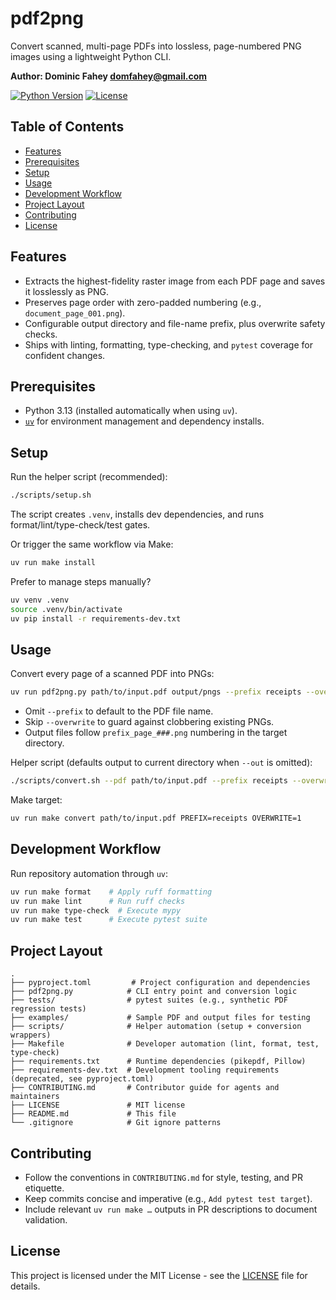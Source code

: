 # pdf2png

Convert scanned, multi-page PDFs into lossless, page-numbered PNG images using a lightweight Python CLI.

**Author: Dominic Fahey <domfahey@gmail.com>**

[![Python Version](https://img.shields.io/badge/python-3.13+-blue.svg)](https://www.python.org/downloads/)
[![License](https://img.shields.io/badge/license-MIT-green.svg)](LICENSE)

## Table of Contents

- [Features](#features)
- [Prerequisites](#prerequisites)
- [Setup](#setup)
- [Usage](#usage)
- [Development Workflow](#development-workflow)
- [Project Layout](#project-layout)
- [Contributing](#contributing)
- [License](#license)

## Features
- Extracts the highest-fidelity raster image from each PDF page and saves it losslessly as PNG.
- Preserves page order with zero-padded numbering (e.g., `document_page_001.png`).
- Configurable output directory and file-name prefix, plus overwrite safety checks.
- Ships with linting, formatting, type-checking, and `pytest` coverage for confident changes.

## Prerequisites
- Python 3.13 (installed automatically when using `uv`).
- [`uv`](https://github.com/astral-sh/uv) for environment management and dependency installs.

## Setup
Run the helper script (recommended):
```bash
./scripts/setup.sh
```
The script creates `.venv`, installs dev dependencies, and runs format/lint/type-check/test gates.

Or trigger the same workflow via Make:
```bash
uv run make install
```

Prefer to manage steps manually?
```bash
uv venv .venv
source .venv/bin/activate
uv pip install -r requirements-dev.txt
```

## Usage
Convert every page of a scanned PDF into PNGs:
```bash
uv run pdf2png.py path/to/input.pdf output/pngs --prefix receipts --overwrite
```
- Omit `--prefix` to default to the PDF file name.
- Skip `--overwrite` to guard against clobbering existing PNGs.
- Output files follow `prefix_page_###.png` numbering in the target directory.

Helper script (defaults output to current directory when `--out` is omitted):
```bash
./scripts/convert.sh --pdf path/to/input.pdf --prefix receipts --overwrite
```

Make target:
```bash
uv run make convert path/to/input.pdf PREFIX=receipts OVERWRITE=1
```

## Development Workflow
Run repository automation through `uv`:
```bash
uv run make format    # Apply ruff formatting
uv run make lint      # Run ruff checks
uv run make type-check  # Execute mypy
uv run make test      # Execute pytest suite
```

## Project Layout
```
.
├── pyproject.toml         # Project configuration and dependencies
├── pdf2png.py            # CLI entry point and conversion logic
├── tests/                # pytest suites (e.g., synthetic PDF regression tests)
├── examples/             # Sample PDF and output files for testing
├── scripts/              # Helper automation (setup + conversion wrappers)
├── Makefile              # Developer automation (lint, format, test, type-check)
├── requirements.txt      # Runtime dependencies (pikepdf, Pillow)
├── requirements-dev.txt  # Development tooling requirements (deprecated, see pyproject.toml)
├── CONTRIBUTING.md       # Contributor guide for agents and maintainers
├── LICENSE               # MIT license
├── README.md             # This file
└── .gitignore            # Git ignore patterns
```

## Contributing
- Follow the conventions in `CONTRIBUTING.md` for style, testing, and PR etiquette.
- Keep commits concise and imperative (e.g., `Add pytest test target`).
- Include relevant `uv run make …` outputs in PR descriptions to document validation.

## License

This project is licensed under the MIT License - see the [LICENSE](LICENSE) file for details.
